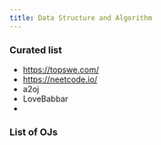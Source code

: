 ```yaml
---
title: Data Structure and Algorithm
---
```


### Curated list

- https://topswe.com/
- https://neetcode.io/
- a2oj 
- LoveBabbar
- 

### List of OJs

